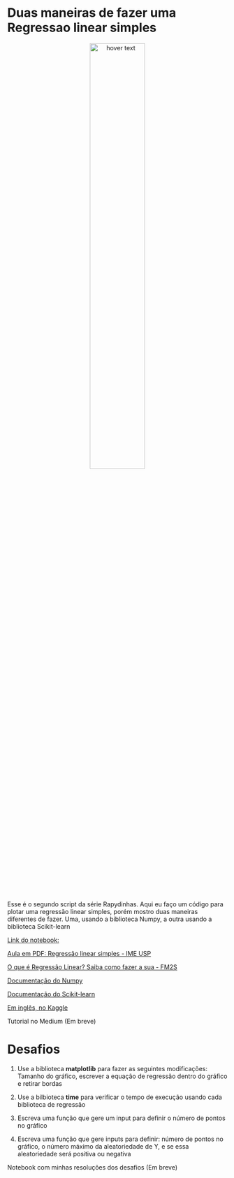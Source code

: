 # Duas maneiras de fazer uma Regressao linear simples

<p align="center">
  <img src="https://github.com/Patotricks15/Rapydinhas/blob/main/Regress%C3%A3o%20linear%20simples%20(Numpy%20e%20Scikit-learn)/Rapydinhas%20%2302.png" width="50%" title="hover text">
</p>

Esse é o segundo script da série Rapydinhas. Aqui eu faço um código para plotar uma regressão linear simples, porém mostro duas maneiras diferentes de fazer. Uma, usando a biblioteca Numpy, a outra usando a biblioteca Scikit-learn

[Link do notebook:](https://colab.research.google.com/drive/1L-s9zVK6URe-MB9GL6Vx41pTyZfxz8rY#scrollTo=9P6fg6jpfxMl)

[Aula em PDF: Regressão linear simples - IME USP](https://github.com/Patotricks15/Rapydinhas/blob/main/Regress%C3%A3o%20linear%20simples%20(Numpy%20e%20Scikit-learn)/Regress%C3%A3o%20linear%20simples%20-%20IME%20USP.pdf)

[O que é Regressão Linear? Saiba como fazer a sua - FM2S](https://www.fm2s.com.br/regressao-linear-economizar-milhoes/)

[Documentação do Numpy](https://numpy.org/doc/)

[Documentação do Scikit-learn](https://scikit-learn.org/stable/)

[Em inglês, no Kaggle](https://www.kaggle.com/patrickgomes/2-ways-to-create-a-simple-linear-regression)

Tutorial no Medium (Em breve)

# Desafios

1. Use a biblioteca **matplotlib** para fazer as seguintes modificações: Tamanho do gráfico, escrever a equação de regressão dentro do gráfico e retirar bordas

2. Use a bilbioteca **time** para verificar o tempo de execução usando cada biblioteca de regressão

3. Escreva uma função que gere um input para definir o número de pontos no gráfico

4. Escreva uma função que gere inputs para definir: número de pontos no gráfico, o número máximo da aleatoriedade de Y, e se essa aleatoriedade será positiva ou negativa

Notebook com minhas resoluções dos desafios (Em breve)
